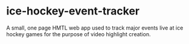 # ice-hockey-event-tracker
A small, one page HMTL web app used to track major events live at ice hockey games for the purpose of video highlight creation.
